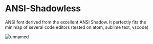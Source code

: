 # ANSI-Shadowless
ANSI font derived from the excellent ANSI Shadow. It perfectly fits the minimap of several code editors (tested on atom, sublime text, vscode)

![unnamed](https://user-images.githubusercontent.com/6315187/156329394-a07e3eae-a50c-49d0-9172-0a465927a954.png)
